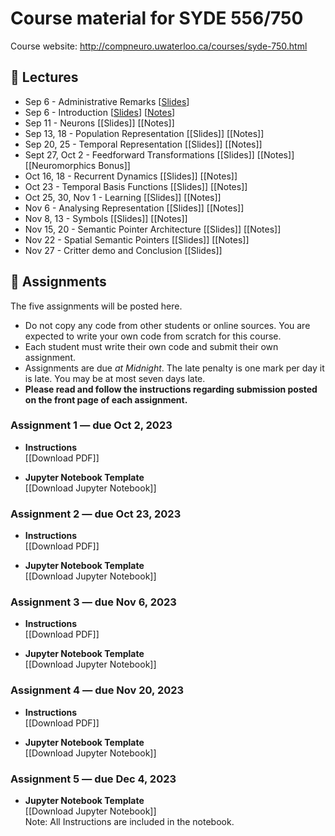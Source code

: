# Course material for SYDE 556/750

Course website: http://compneuro.uwaterloo.ca/courses/syde-750.html

## 🎒 Lectures

- Sep 6 - Administrative Remarks [[Slides](https://github.com/celiasmith/syde556-f23/raw/master/lectures/lecture_00/syde556_lecture_00_slides_distr.pdf)]
- Sep 6 - Introduction [[Slides](https://github.com/celiasmith/syde556-f23/raw/master/lectures/lecture_01/syde556_lecture_01_slides_distr.pdf)] [[Notes](https://github.com/celiasmith/syde556-f23/raw/master/lectures/lecture_01/syde556_lecture_01_notes.pdf)]
- Sep 11 - Neurons [[Slides]<!---https://github.com/celiasmith/syde556-f22/raw/master/lectures/lecture_02/syde556_lecture_02_slides_distr.pdf-->] [[Notes]<!---https://github.com/celiasmith/syde556-f22/raw/master/lectures/lecture_02/syde556_lecture_02_notes.pdf-->]
- Sep 13, 18 - Population Representation [[Slides]<!---https://github.com/celiasmith/syde556-f22/raw/master/lectures/lecture_03/syde556_lecture_03_slides_distr.pdf-->] [[Notes]<!---https://github.com/celiasmith/syde556-f22/raw/master/lectures/lecture_03/syde556_lecture_03_notes.pdf-->]
- Sep 20, 25 - Temporal Representation [[Slides]<!---https://github.com/celiasmith/syde556-f22/raw/master/lectures/lecture_04/syde556_lecture_04_slides_distr.pdf-->] [[Notes]<!---https://github.com/celiasmith/syde556-f22/raw/master/lectures/lecture_04/syde556_lecture_04_notes.pdf-->]
- Sept 27, Oct 2 - Feedforward Transformations [[Slides]<!---https://github.com/celiasmith/syde556-f22/raw/master/lectures/lecture_05/syde556_lecture_05_slides_distr.pdf-->] [[Notes]<!---https://github.com/celiasmith/syde556-f22/raw/master/lectures/lecture_05/syde556_lecture_05_notes.pdf-->][[Neuromorphics Bonus]<!---https://github.com/celiasmith/syde556-f22/raw/master/lectures/lecture_05/neuromorphics_intro_2022.pdf-->]
- Oct 16, 18 - Recurrent Dynamics [[Slides]<!---https://github.com/celiasmith/syde556-f22/raw/master/lectures/lecture_06/syde556_lecture_06_slides_distr.pdf-->] [[Notes]<!---https://github.com/celiasmith/syde556-f22/raw/master/lectures/lecture_06/syde556_lecture_06_notes.pdf-->]
- Oct 23 - Temporal Basis Functions [[Slides]<!---https://github.com/celiasmith/syde556-f22/raw/master/lectures/lecture_07/syde556_lecture_07_slides_distr.pdf-->] [[Notes]<!---https://github.com/celiasmith/syde556-f22/raw/master/lectures/lecture_07/syde556_lecture_07_notes.pdf-->]
- Oct 25, 30, Nov 1 - Learning [[Slides]<!---https://github.com/celiasmith/syde556-f22/raw/master/lectures/lecture_08/syde556_lecture_08_slides_distr.pdf-->] [[Notes]<!---https://github.com/celiasmith/syde556-f22/raw/master/lectures/lecture_08/syde556_lecture_08_notes.pdf-->]
- Nov 6 - Analysing Representation [[Slides]<!---https://github.com/celiasmith/syde556-f22/raw/master/lectures/lecture_09/syde556_lecture_09_slides_distr.pdf-->] [[Notes]<!---https://github.com/celiasmith/syde556-f22/raw/master/lectures/lecture_09/syde556_lecture_09_notes.pdf-->]
- Nov 8, 13 - Symbols [[Slides]<!---https://github.com/celiasmith/syde556-f22/raw/master/lectures/lecture_10/syde556_lecture_10_slides_distr.pdf-->] [[Notes]<!---https://github.com/celiasmith/syde556-f22/raw/master/lectures/lecture_10/syde556_lecture_10_notes.pdf-->]
- Nov 15, 20 - Semantic Pointer Architecture [[Slides]<!---https://github.com/celiasmith/syde556-f22/raw/master/lectures/lecture_11/syde556_lecture_11_slides_distr.pdf-->] [[Notes]<!---https://github.com/celiasmith/syde556-f22/raw/master/lectures/lecture_11/syde556_lecture_11_notes.pdf-->]
- Nov 22 - Spatial Semantic Pointers [[Slides]<!---https://github.com/celiasmith/syde556-f22/raw/master/lectures/lecture_14/syde556_lecture_14_slides.pdf-->] [[Notes]<!---https://github.com/celiasmith/syde556-f22/raw/master/lectures/lecture_14/syde556_lecture_14_notes.pdf-->]
- Nov 27 - Critter demo and Conclusion [[Slides]<!---https://github.com/celiasmith/syde556-f22/raw/master/lectures/lecture_14/syde556_lecture_13_slides.pdf-->]

## 📝 Assignments

The five assignments will be posted here.

 * Do not copy any code from other students or online sources.  You are expected to write your own code from scratch for this course.
 * Each student must write their own code and submit their own assignment.
 * Assignments are due _at Midnight_.  The late penalty is one mark per day it is late. You may be at most seven days late.
 * **Please read and follow the instructions regarding submission posted on the front page of each assignment.**
 
### Assignment 1 ― due Oct 2, 2023

-   **Instructions**  
  [[Download PDF]<!---https://github.com/celiasmith/syde556-f22/raw/master/assignments/assignment_01/syde556_assignment_01.pdf-->]

-   **Jupyter Notebook Template**  
  [[Download Jupyter Notebook]<!---https://github.com/celiasmith/syde556-f22/raw/master/assignments/assignment_01/syde556_assignment_01_template.ipynb-->]


### Assignment 2 ― due Oct 23, 2023

-   **Instructions**  
  [[Download PDF]<!---https://github.com/celiasmith/syde556-f22/raw/master/assignments/assignment_02/syde556_assignment_02.pdf-->]

-   **Jupyter Notebook Template**  
  [[Download Jupyter Notebook]<!---https://github.com/celiasmith/syde556-f22/raw/master/assignments/assignment_02/syde556_assignment_02_template.ipynb-->]

### Assignment 3 ― due Nov 6, 2023

-   **Instructions**  
  [[Download PDF]<!---https://github.com/celiasmith/syde556-f22/raw/master/assignments/assignment_03/syde556_assignment_03.pdf-->]

-   **Jupyter Notebook Template**  
  [[Download Jupyter Notebook]<!---https://github.com/celiasmith/syde556-f22/raw/master/assignments/assignment_03/syde556_assignment_03_template.ipynb-->]

### Assignment 4 ― due Nov 20, 2023

-   **Instructions**  
  [[Download PDF]<!---https://github.com/celiasmith/syde556-f22/raw/master/assignments/assignment_04/syde556_assignment_04.pdf-->]

-   **Jupyter Notebook Template**  
  [[Download Jupyter Notebook]<!---https://github.com/celiasmith/syde556-f22/raw/master/assignments/assignment_04/syde556_assignment_04_template.ipynb-->]

### Assignment 5 ― due Dec 4, 2023

-   **Jupyter Notebook Template**  
  [[Download Jupyter Notebook]<!---https://github.com/celiasmith/syde556-f22/raw/master/assignments/assignment_05/syde556_assignment_05_template.ipynb-->]
  <br>Note: All Instructions are included in the notebook.
 
